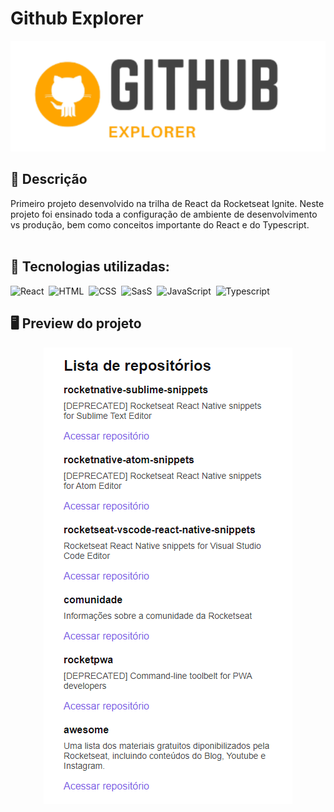 # Github Explorer

<p align="center">
  <img src="logo.svg"/>
</p>

## 🚀 Descrição
Primeiro projeto desenvolvido na trilha de React da Rocketseat Ignite.
Neste projeto foi ensinado toda a configuração de ambiente de desenvolvimento vs produção, bem como conceitos importante do React e do Typescript.
</br></br>

## 🔧 Tecnologias utilizadas:
![React](https://img.shields.io/badge/-React-05122A?style=flat&logo=react)&nbsp;
![HTML](https://img.shields.io/badge/-HTML-05122A?style=flat&logo=html5)&nbsp;
![CSS](https://img.shields.io/badge/-CSS-05122A?style=flat&logo=css3)&nbsp;
![SasS](https://img.shields.io/badge/-SasS-05122A?style=flat&logo=SasS)&nbsp;
![JavaScript](https://img.shields.io/badge/-JavaScript-05122A?style=flat&logo=javascript)&nbsp;
![Typescript](https://img.shields.io/badge/-Typescript-05122A?style=flat&logo=typescript)&nbsp;
 <br/>

## 🖥️ Preview do projeto

<p align="center">
  <img src="demo.png" width="398" height="730"/>
</p>